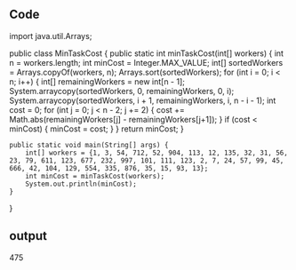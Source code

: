 ## Code

import java.util.Arrays;

public class MinTaskCost {
    public static int minTaskCost(int[] workers) {
        int n = workers.length;
        int minCost = Integer.MAX_VALUE;
        int[] sortedWorkers = Arrays.copyOf(workers, n);
        Arrays.sort(sortedWorkers);
        for (int i = 0; i < n; i++) {
            int[] remainingWorkers = new int[n - 1];
            System.arraycopy(sortedWorkers, 0, remainingWorkers, 0, i);
            System.arraycopy(sortedWorkers, i + 1, remainingWorkers, i, n - i - 1);
            int cost = 0;
            for (int j = 0; j < n - 2; j += 2) {
                cost += Math.abs(remainingWorkers[j] - remainingWorkers[j+1]);
            }
            if (cost < minCost) {
                minCost = cost;
            }
        }
        return minCost;
    }

    public static void main(String[] args) {
        int[] workers = {1, 3, 54, 712, 52, 904, 113, 12, 135, 32, 31, 56, 23, 79, 611, 123, 677, 232, 997, 101, 111, 123, 2, 7, 24, 57, 99, 45, 666, 42, 104, 129, 554, 335, 876, 35, 15, 93, 13};
        int minCost = minTaskCost(workers);
        System.out.println(minCost);
    }
}

## output

475
